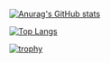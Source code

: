 [![Anurag's GitHub stats](https://github-readme-stats.vercel.app/api?username=Axi404&text_color=000&icon_color=000&bg_color=0,ea6161,ffc64d,fffc4d,52fa5a)](https://github.com/anuraghazra/github-readme-stats)

[![Top Langs](https://github-readme-stats.vercel.app/api/top-langs/?username=Axi404&text_color=000&icon_color=000&bg_color=0,845EC2,0081CF,0089BA,008F7A)](https://github.com/anuraghazra/github-readme-stats)

[![trophy](https://github-profile-trophy.vercel.app/?username=Axi404&theme=onedark)](https://github.com/ryo-ma/github-profile-trophy)
